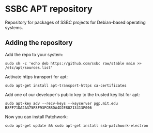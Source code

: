 # SSBC APT repository

Repository for packages of SSBC projects for Debian-based operating systems.

## Adding the repository

Add the repo to your system:

	sudo sh -c 'echo deb https://github.com/ssbc raw/stable main >> /etc/apt/sources.list'

Activate https transport for apt:

	sudo apt-get install apt-transport-https ca-certificates

Add one of our developer's public key to the trusted key list for apt:

	sudo apt-key adv --recv-keys --keyserver pgp.mit.edu B8FF71DA2A375F8F93FCBBDA4D2E80213413F006

Now you can install Patchwork:

	sudo apt-get update && sudo apt-get install ssb-patchwork-electron
